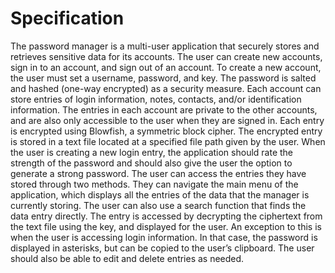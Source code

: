 # Specification

The password manager is a multi-user application that securely stores and retrieves sensitive data for its accounts. The user can create new accounts, sign in to an account, and sign out of an account. To create a new account, the user must set a username, password, and key. The password is salted and hashed (one-way encrypted) as a security measure. Each account can store entries of login information, notes, contacts, and/or identification information. The entries in each account are private to the other accounts, and are also only accessible to the user when they are signed in. Each entry is encrypted using Blowfish, a symmetric block cipher. The encrypted entry is stored in a text file located at a specified file path given by the user. 
When the user is creating a new login entry, the application should rate the strength of the password and should also give the user the option to generate a strong password. 
The user can access the entries they have stored through two methods. They can navigate the main menu of the application, which displays all the entries of the data that the manager is currently storing. The user can also use a search function that finds the data entry directly. The entry is accessed by decrypting the ciphertext from the text file using the key, and displayed for the user. An exception to this is when the user is accessing login information. In that case, the password is displayed in asterisks, but can be copied to the user’s clipboard. 
The user should also be able to edit and delete entries as needed. 
